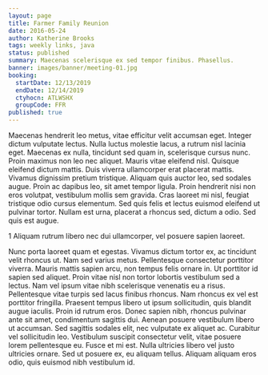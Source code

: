 ```yaml
---
layout: page
title: Farmer Family Reunion
date: 2016-05-24
author: Katherine Brooks
tags: weekly links, java
status: published
summary: Maecenas scelerisque ex sed tempor finibus. Phasellus.
banner: images/banner/meeting-01.jpg
booking:
  startDate: 12/13/2019
  endDate: 12/14/2019
  ctyhocn: ATLWSHX
  groupCode: FFR
published: true
---
```

Maecenas hendrerit leo metus, vitae efficitur velit accumsan eget. Integer dictum vulputate lectus. Nulla luctus molestie lacus, a rutrum nisl lacinia eget. Maecenas ex nulla, tincidunt sed quam in, scelerisque cursus nunc. Proin maximus non leo nec aliquet. Mauris vitae eleifend nisl. Quisque eleifend dictum mattis. Duis viverra ullamcorper erat placerat mattis. Vivamus dignissim pretium tristique. Aliquam quis auctor leo, sed sodales augue. Proin ac dapibus leo, sit amet tempor ligula. Proin hendrerit nisi non eros volutpat, vestibulum mollis sem gravida. Cras laoreet mi nisl, feugiat tristique odio cursus elementum. Sed quis felis et lectus euismod eleifend ut pulvinar tortor. Nullam est urna, placerat a rhoncus sed, dictum a odio. Sed quis est augue.

1 Aliquam rutrum libero nec dui ullamcorper, vel posuere sapien laoreet.

Nunc porta laoreet quam et egestas. Vivamus dictum tortor ex, ac tincidunt velit rhoncus ut. Nam sed varius metus. Pellentesque consectetur porttitor viverra. Mauris mattis sapien arcu, non tempus felis ornare in. Ut porttitor id sapien sed aliquet. Proin vitae nisl non tortor lobortis vestibulum sed a lectus. Nam vel ipsum vitae nibh scelerisque venenatis eu a risus. Pellentesque vitae turpis sed lacus finibus rhoncus. Nam rhoncus ex vel est porttitor fringilla. Praesent tempus libero ut ipsum sollicitudin, quis blandit augue iaculis.
Proin id rutrum eros. Donec sapien nibh, rhoncus pulvinar ante sit amet, condimentum sagittis dui. Aenean posuere vestibulum libero ut accumsan. Sed sagittis sodales elit, nec vulputate ex aliquet ac. Curabitur vel sollicitudin leo. Vestibulum suscipit consectetur velit, vitae posuere lorem pellentesque eu. Fusce et mi est. Nulla ultricies libero vel justo ultricies ornare. Sed ut posuere ex, eu aliquam tellus. Aliquam aliquam eros odio, quis euismod nibh vestibulum id.

